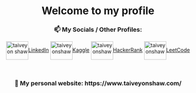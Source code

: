 <h1 align="center">Welcome to my profile</h1>
<h3 align="center">📫 My Socials / Other Profiles:</h3>
<p align="center">
    <a href="https://linkedin.com/in/taiveyonshaw" target="blank"><img align="center" src="https://raw.githubusercontent.com/rahuldkjain/github-profile-readme-generator/master/src/images/icons/Social/linked-in-alt.svg" alt="taiveyon shaw" height="50" width="60" />LinkedIn</a>
    <a href="https://kaggle.com/taiveyonshaw" target="blank"><img align="center" src="https://raw.githubusercontent.com/rahuldkjain/github-profile-readme-generator/master/src/images/icons/Social/kaggle.svg" alt="taiveyonshaw" height="50" width="60" />Kaggle</a>
    <a href="https://www.hackerrank.com/taiveyonshaw" target="blank"><img align="center" src="https://raw.githubusercontent.com/rahuldkjain/github-profile-readme-generator/master/src/images/icons/Social/hackerrank.svg" alt="taiveyonshaw" height="50" width="60" />HackerRank</a>
    <a href="https://www.leetcode.com/taiveyonshaw" target="blank"><img align="center" src="https://raw.githubusercontent.com/rahuldkjain/github-profile-readme-generator/master/src/images/icons/Social/leet-code.svg" alt="taiveyonshaw" height="50" width="60" />LeetCode</a>
</p>
<br>
<h3 align="center">🌱 My personal website: https://www.taiveyonshaw.com/</h3>
<br>
